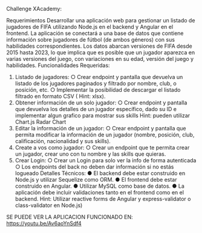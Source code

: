 Challenge XAcademy: 

Requerimientos
Desarrollar una aplicación web para gestionar un listado de jugadores de FIFA utilizando Node.js en
el backend y Angular en el frontend. La aplicación se conectará a una base de datos que contiene
información sobre jugadores de fútbol (de ambos géneros) con sus habilidades correspondientes.
Los datos abarcan versiones de FIFA desde 2015 hasta 2023, lo que implica que es posible que un
jugador aparezca en varias versiones del juego, con variaciones en su edad, versión del juego y
habilidades.
Funcionalidades Requeridas:
1. Listado de jugadores:
○ Crear endpoint y pantalla que devuelva un listado de los jugadores paginados y
filtrado por nombre, club, o posición, etc.
○ Implementar la posibilidad de descargar el listado filtrado en formato CSV ( Hint:
xlsx).
2. Obtener información de un solo jugador:
○ Crear endpoint y pantalla que devuelva los detalles de un jugador específico, dado
su ID e implementar algun grafico para mostrar sus skills Hint: pueden utilizar
Chart.js Radar Chart
3. Editar la información de un jugador:
○ Crear endpoint y pantalla que permita modificar la información de un jugador
(nombre, posición, club, calificación, nacionalidad y sus skills).
4. Create a vos como jugador:
○ Crear un endpoint que te permita crear un jugador, crear uno con tu nombre y las
skills que quieras.
5. Crear Login:
○ Crear un Login para solo ver la info de forma autenticada
○ Los endpoints del back no deben dar información si no estás logueado
Detalles Técnicos:
● El backend debe estar construido en Node.js y utilizar Sequelize como ORM.
● El frontend debe estar construido en Angular.
● Utilizar MySQL como base de datos.
● La aplicación debe incluir validaciones tanto en el frontend como en el backend. Hint:
Utilizar reactive forms de Angular y express-validator o class-validator en Node.js)

SE PUEDE VER LA APLICACION FUNCIONADO EN: https://youtu.be/Av6aoYnSdf4
